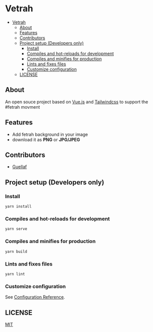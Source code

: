 # Vetrah

- [Vetrah](#vetrah)
  - [About](#about)
  - [Features](#features)
  - [Contributors](#contributors)
  - [Project setup (Developers only)](#project-setup-developers-only)
    - [Install](#install)
    - [Compiles and hot-reloads for development](#compiles-and-hot-reloads-for-development)
    - [Compiles and minifies for production](#compiles-and-minifies-for-production)
    - [Lints and fixes files](#lints-and-fixes-files)
    - [Customize configuration](#customize-configuration)
  - [LICENSE](#license)

## About

An open souce project based on [Vue.js](https://vuejs.org/) and [Tailwindcss](https://tailwindcss.com/) to support the #fetrah movment

## Features

- Add fetrah background in your image
- download it as **PNG** or **JPG/JPEG**

## Contributors

- [Guellaf](https://github.com/Guellaf)

## Project setup (Developers only)

### Install

```
yarn install
```

### Compiles and hot-reloads for development

```
yarn serve
```

### Compiles and minifies for production

```
yarn build
```

### Lints and fixes files

```
yarn lint
```

### Customize configuration

See [Configuration Reference](https://cli.vuejs.org/config/).

## LICENSE

[MIT](./LICENSE)
